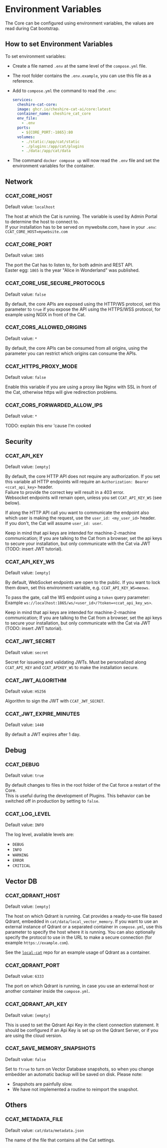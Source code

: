 # Environment Variables

The Core can be configured using environment variables, the values are read during Cat bootstrap.

## How to set Environment Variables

To set environment variables:

 - Create a file named `.env` at the same level of the `compose.yml` file.
 - The root folder contains the `.env.example`, you can use this file as a reference.
 - Add to `compose.yml` the command to read the `.env`:

    ```yml hl_lines="5 6"
    services:
      cheshire-cat-core:
      image: ghcr.io/cheshire-cat-ai/core:latest
      container_name: cheshire_cat_core
      env_file:
        - .env
      ports:
        - ${CORE_PORT:-1865}:80
      volumes:
        - ./static:/app/cat/static
        - ./plugins:/app/cat/plugins
        - ./data:/app/cat/data
    ```

 - The command `docker compose up` will now read the `.env` file and set the environment variables for the container.


## Network

### CCAT_CORE_HOST
Default value: `localhost`

The host at which the Cat is running. The variable is used by Admin Portal to determine the host to connect to.  
If your installation has to be served on mywebsite.com, have in your `.env`: `CCAT_CORE_HOST=mywebsite.com`

### CCAT_CORE_PORT
Default value: `1865`

The port the Cat has to listen to, for both admin and REST API.  
Easter egg: `1865` is the year "Alice in Wonderland" was published.

### CCAT_CORE_USE_SECURE_PROTOCOLS
Default value: `false`

By default, the core APIs are exposed using the HTTP/WS protocol, set this parameter to `true` if you expose the API using the HTTPS/WSS protocol, for example using NGIX in front of the Cat.

### CCAT_CORS_ALLOWED_ORIGINS
Default value: `*`

By default, the core APIs can be consumed from all origins, using the parameter you can restrict which origins can consume the APIs.

### CCAT_HTTPS_PROXY_MODE
Default value: `false`

Enable this variable if you are using a proxy like Nginx with SSL in front of the Cat, otherwise https will give redirection problems.

### CCAT_CORS_FORWARDED_ALLOW_IPS
Default value: `*`

TODO: explain this env 'cause I'm cooked


## Security

### CCAT_API_KEY
Default value: `[empty]`

By default, the core HTTP API does not require any authorization. If you set this variable all HTTP endpoints will require an `Authorization: Bearer <ccat_api_key>` header.  
Failure to provide the correct key will result in a 403 error.  
Websocket endpoints will remain open, unless you set `CCAT_API_KEY_WS` (see below).

If along the HTTP API call you want to communicate the endpoint also which user is making the request, use the `user_id: <my_user_id>` header.  
If you don't, the Cat will assume `user_id: user`.

Keep in mind that api keys are intended for machine-2-machine communication; If you are talking to the Cat from a browser, set the api keys to secure your installation, but only communicate with the Cat via JWT (TODO: insert JWT tutorial).

### CCAT_API_KEY_WS
Default value: `[empty]`

By default, WebSocket endpoints are open to the public.
If you want to lock them down, set this environment variable, e.g. `CCAT_API_KEY_WS=meows`.

To pass the gate, call the WS endpoint using a `token` query parameter:  
Example `ws://localhost:1865/ws/<user_id>/?token=<ccat_api_key_ws>`.

Keep in mind that api keys are intended for machine-2-machine communication; If you are talking to the Cat from a browser, set the api keys to secure your installation, but only communicate with the Cat via JWT (TODO: insert JWT tutorial).


### CCAT_JWT_SECRET
Default value: `secret`

Secret for issueing and validating JWTs. Must be personalized along `CCAT_API_KEY` and `CCAT_APIKEY_WS` to make the installation secure.

### CCAT_JWT_ALGORITHM
Default value: `HS256`

Algorithm to sign the JWT with `CCAT_JWT_SECRET`.

### CCAT_JWT_EXPIRE_MINUTES
Default value: `1440` 

By default a JWT expires after 1 day.




## Debug

### CCAT_DEBUG
Default value: `true`

By default changes to files in the root folder of the Cat force a restart of the Core.  
This is useful during the development of Plugins. This behavior can be switched off in production by setting to `false`.

### CCAT_LOG_LEVEL
Default value: `INFO`

The log level, available levels are:  
- `DEBUG`  
- `INFO`  
- `WARNING`  
- `ERROR`  
- `CRITICAL`  

## Vector DB

### CCAT_QDRANT_HOST
Default value: `[empty]`

The host on which Qdrant is running. Cat provides a ready-to-use file based Qdrant, embedded in `cat/data/local_vector_memory`. If you want to use an external instance of Qdrant or a separated container in `compose.yml`, use this parameter to specify the host where it is running. You can also optionally specify the protocol to use in the URL to make a secure connection (for example `https://example.com`).

See the [`local-cat`](https://github.com/cheshire-cat-ai/local-cat) repo for an example usage of Qdrant as a container.

### CCAT_QDRANT_PORT
Default value: `6333`

The port on which Qdrant is running, in case you use an external host or another container inside the `compose.yml`.

### CCAT_QDRANT_API_KEY
Default value: `[empty]`

This is used to set the Qdrant Api Key in the client connection statement. It should be configured if an Api Key is set up on the Qdrant Server, or if you are using the cloud version.

### CCAT_SAVE_MEMORY_SNAPSHOTS
Default value: `false`

Set to `ftrue` to turn on Vector Database snapshots, so when you change embedder an automatic backup will be saved on disk. Please note:

 - Snapshots are painfully slow.
 - We have not implemented a routine to reimport the snapshot.


## Others

### CCAT_METADATA_FILE
Default value: `cat/data/metadata.json`

The name of the file that contains all the Cat settings.

